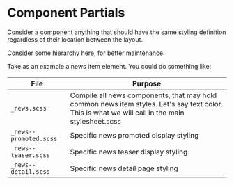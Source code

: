 # Component Partials

Consider a component anything that should have the same styling definition regardless of their location between the layout.

Consider some hierarchy here, for better maintenance.

Take as an example a news item element. You could do something like:

File                  | Purpose
--------------------- | ---------------------------------------------
`_news.scss`          | Compile all news components, that may hold common news item styles. Let's say text color. This is what we will call in the main stylesheet.scss
`_news--promoted.scss`| Specific news promoted display styling
`_news--teaser.scss`  | Specific news teaser display styling
`_news--detail.scss`  | Specific news detail page styling
